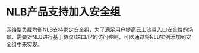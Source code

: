 # NLB产品支持加入安全组

网络型负载均衡NLB支持绑定安全组，为了满足用户提高云上流量入口安全性的场景，需要对NLB进行基于协议/端口/IP的访问控制，可以通过将NLB实例添加到安全组中来实现。

